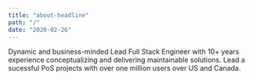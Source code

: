 ```yaml
---
title: "about-headline"
path: "/"
date: "2020-02-26"
---
```


Dynamic and business-minded Lead Full Stack Engineer with 10+ years experience conceptualizing 
and delivering maintainable solutions. Lead a sucessful PoS projects with over one million
users over US and Canada.